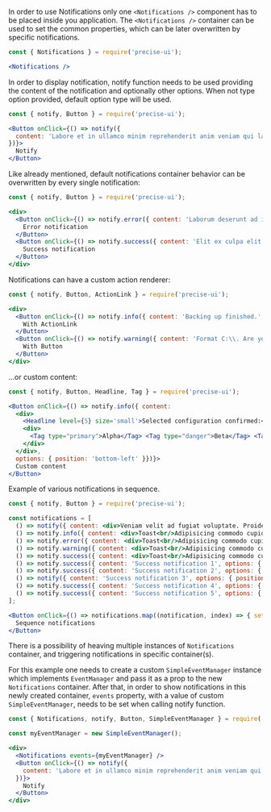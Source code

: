 In order to use Notifications only one `<Notifications />` component has to be placed inside you application. The `<Notifications />` container can be used to set the common properties, which can be later overwritten by specific notifications.

```jsx
const { Notifications } = require('precise-ui');

<Notifications />
```

In order to display notification, notify function needs to be used providing the content of the notification and optionally other options. When not type option provided, default option type will be used.

```jsx
const { notify, Button } = require('precise-ui');

<Button onClick={() => notify({
  content: 'Labore et in ullamco minim reprehenderit anim veniam qui laboris anim Lorem consequat mollit.'
})}>
  Notify
</Button>
```

Like already mentioned, default notifications container behavior can be overwritten by every single notification:

```jsx
const { notify, Button } = require('precise-ui');

<div>
  <Button onClick={() => notify.error({ content: 'Laborum deserunt ad ipsum exercitation.', options: { position: 'bottom-left' }})}>
    Error notification
  </Button>
  <Button onClick={() => notify.success({ content: 'Elit ex culpa elit laborum anim.', options: { position: 'bottom-left' }})}>
    Success notification
  </Button>
</div>
```

Notifications can have a custom action renderer:

```jsx
const { notify, Button, ActionLink } = require('precise-ui');

<div>
  <Button onClick={() => notify.info({ content: 'Backing up finished.', options: { actionRenderer:() => <ActionLink onClick={() => alert('Ok pressed')}>Ok</ActionLink>, position: 'bottom-left' }})}>
    With ActionLink
  </Button>
  <Button onClick={() => notify.warning({ content: 'Format C:\\. Are you sure?', options: { actionRenderer:() => <Button onClick={() => alert('Confirmed')} style={{margin: '5px 0'}}>Confirm</Button>, position: 'bottom-left' }})}>
    With Button
  </Button>
</div>
```

...or custom content:

```jsx
const { notify, Button, Headline, Tag } = require('precise-ui');

<Button onClick={() => notify.info({ content:
  <div>
    <Headline level={5} size='small'>Selected configuration confirmed:</Headline>
    <div>
      <Tag type="primary">Alpha</Tag> <Tag type="danger">Beta</Tag> <Tag type="info">Gamma</Tag> <Tag type="secondary">Charline</Tag> <Tag type="success">Echo</Tag> <Tag type="warning">Foxtrot</Tag> <Tag type="none">Golf</Tag> <Tag type="disabled">Hotel</Tag>
    </div>
  </div>,
  options: { position: 'bottom-left' }})}>
  Custom content
</Button>
```

Example of various notifications in sequence.

```jsx
const { notify, Button } = require('precise-ui');

const notifications = [
  () => notify({ content: <div>Veniam velit ad fugiat voluptate. Proident do sit reprehenderit officia tempor aliquip ut elit sint laboris reprehenderit irure.</div>, options: { title: 'Notification title', autoClose: 5000 } }),
  () => notify.info({ content: <div>Toast<br/>Adipisicing commodo cupidatat culpa esse aliqua pariatur do eu nisi anim commodo.</div>, options: { position: 'bottom-left', toast: true, autoClose: 5000 } }),
  () => notify.error({ content: <div>Toast<br/>Adipisicing commodo cupidatat culpa esse aliqua pariatur do eu nisi anim commodo.</div>, options: { position: 'bottom-left', toast: true, autoClose: 5000 } }),
  () => notify.warning({ content: <div>Toast<br/>Adipisicing commodo cupidatat culpa esse aliqua pariatur do eu nisi anim commodo.</div>, options: { position: 'bottom-left', toast: true, autoClose: 5000 } }),
  () => notify.success({ content: <div>Toast<br/>Adipisicing commodo cupidatat culpa esse aliqua pariatur do eu nisi anim commodo.</div>, options: { position: 'bottom-left', toast: true, autoClose: 5000 } }),
  () => notify.success({ content: 'Success notification 1', options: { position: 'top-right', autoClose: 5000 } }),
  () => notify.success({ content: 'Success notification 2', options: { position: 'top-right', autoClose: 5000 } }),
  () => notify({ content: 'Success notification 3', options: { position: 'top-right', autoClose: 5000, type: 'success' } }),
  () => notify.success({ content: 'Success notification 4', options: { position: 'top-right', autoClose: 5000 } }),
  () => notify.success({ content: 'Success notification 5', options: { position: 'top-right', autoClose: 5000 } }),
];

<Button onClick={() => notifications.map((notification, index) => { setTimeout( () => notification(), index * 1000 ); })}>
  Sequence notifications
</Button>
```

There is a possibility of heaving multiple instances of `Notifications` container, and triggering notifications in specific container(s).

For this example one needs to create a custom `SimpleEventManager` instance which implements `EventManager` and pass it as a prop to the new `Notifications` container. After that, in order to show notifications in this newly created container, `events` property, with a value of custom `SimpleEventManager`, needs to be set when calling notify function.

```jsx
const { Notifications, notify, Button, SimpleEventManager } = require('precise-ui');

const myEventManager = new SimpleEventManager();

<div>
  <Notifications events={myEventManager} />
  <Button onClick={() => notify({
    content: 'Labore et in ullamco minim reprehenderit anim veniam qui laboris anim Lorem consequat mollit.', options: { events: myEventManager }
  })}>
    Notify
  </Button>
</div>
